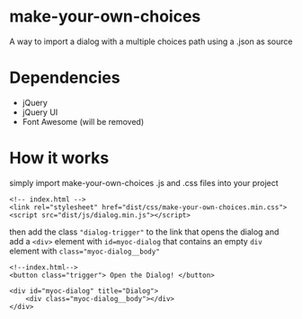 # make-your-own-choices
A way to import a dialog with a multiple choices path using a .json as source

# Dependencies
- jQuery
- jQuery UI
- Font Awesome (will be removed)

# How it works
simply import make-your-own-choices .js and .css files into your project
	
	<!-- index.html -->
	<link rel="stylesheet" href="dist/css/make-your-own-choices.min.css">
	<script src="dist/js/dialog.min.js"></script>
	
then add the class `"dialog-trigger"` to the link that opens the dialog and add a `<div>` element with `id=myoc-dialog` that contains an empty `div` element with `class="myoc-dialog__body"`

	<!--index.html-->
	<button class="trigger"> Open the Dialog! </button>

	<div id="myoc-dialog" title="Dialog">
		<div class="myoc-dialog__body"></div>
	</div>
